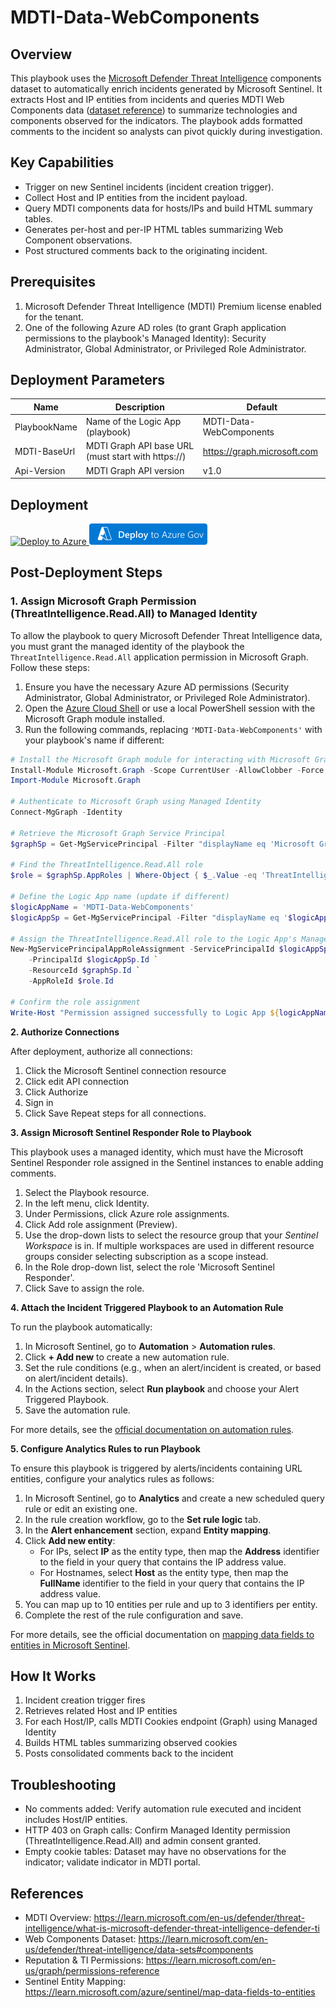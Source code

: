 # MDTI-Data-WebComponents

## Overview
This playbook uses the [Microsoft Defender Threat Intelligence](https://learn.microsoft.com/en-us/defender/threat-intelligence/what-is-microsoft-defender-threat-intelligence-defender-ti) components dataset to automatically enrich incidents generated by Microsoft Sentinel. It extracts Host and IP entities from incidents and queries MDTI Web Components data ([dataset reference](https://learn.microsoft.com/en-us/defender/threat-intelligence/data-sets#components)) to summarize technologies and components observed for the indicators. The playbook adds formatted comments to the incident so analysts can pivot quickly during investigation.

## Key Capabilities
- Trigger on new Sentinel incidents (incident creation trigger).
- Collect Host and IP entities from the incident payload.
- Query MDTI components data for hosts/IPs and build HTML summary tables.
- Generates per-host and per-IP HTML tables summarizing Web Component observations.
- Post structured comments back to the originating incident.

## Prerequisites
1. Microsoft Defender Threat Intelligence (MDTI) Premium license enabled for the tenant.
2. One of the following Azure AD roles (to grant Graph application permissions to the playbook's Managed Identity): Security Administrator, Global Administrator, or Privileged Role Administrator.

## Deployment Parameters
| Name | Description | Default |
|------|-------------|---------|
| PlaybookName | Name of the Logic App (playbook) | MDTI-Data-WebComponents |
| MDTI-BaseUrl | MDTI Graph API base URL (must start with https://) | https://graph.microsoft.com |
| Api-Version | MDTI Graph API version | v1.0 |

## Deployment

<a href="https://portal.azure.com/#create/Microsoft.Template/uri/https%3A%2F%2Fraw.githubusercontent.com%2FAzure%2FAzure-Sentinel%2Fmaster%2FSolutions%2FMicrosoft%2520Defender%2520Threat%2520Intelligence%2FPlaybooks%2FMDTI-Data-WebComponents%2Fazuredeploy.json" target="_blank">
    <img src="https://aka.ms/deploytoazurebutton" alt="Deploy to Azure"/>
</a>
<a href="https://portal.azure.us/#create/Microsoft.Template/uri/https%3A%2F%2Fraw.githubusercontent.com%2FAzure%2FAzure-Sentinel%2Fmaster%2FSolutions%2FMicrosoft%2520Defender%2520Threat%2520Intelligence%2FPlaybooks%2FMDTI-Data-WebComponents%2Fazuredeploy.json" target="_blank">
    <img src="https://raw.githubusercontent.com/Azure/azure-quickstart-templates/master/1-CONTRIBUTION-GUIDE/images/deploytoazuregov.png" alt="Deploy to Azure Gov">
</a>

## Post-Deployment Steps

### 1. Assign Microsoft Graph Permission (ThreatIntelligence.Read.All) to Managed Identity
To allow the playbook to query Microsoft Defender Threat Intelligence data, you must grant the managed identity of the playbook the `ThreatIntelligence.Read.All` application permission in Microsoft Graph. Follow these steps:

1. Ensure you have the necessary Azure AD permissions (Security Administrator, Global Administrator, or Privileged Role Administrator).
2. Open the [Azure Cloud Shell](https://shell.azure.com/) or use a local PowerShell session with the Microsoft Graph module installed.
3. Run the following commands, replacing `'MDTI-Data-WebComponents'` with your playbook's name if different:

```powershell
# Install the Microsoft Graph module for interacting with Microsoft Graph APIs
Install-Module Microsoft.Graph -Scope CurrentUser -AllowClobber -Force
Import-Module Microsoft.Graph

# Authenticate to Microsoft Graph using Managed Identity
Connect-MgGraph -Identity

# Retrieve the Microsoft Graph Service Principal
$graphSp = Get-MgServicePrincipal -Filter "displayName eq 'Microsoft Graph'"

# Find the ThreatIntelligence.Read.All role
$role = $graphSp.AppRoles | Where-Object { $_.Value -eq 'ThreatIntelligence.Read.All' -and $_.AllowedMemberTypes -contains 'Application' }

# Define the Logic App name (update if different)
$logicAppName = 'MDTI-Data-WebComponents'
$logicAppSp = Get-MgServicePrincipal -Filter "displayName eq '$logicAppName'"

# Assign the ThreatIntelligence.Read.All role to the Logic App's Managed Identity
New-MgServicePrincipalAppRoleAssignment -ServicePrincipalId $logicAppSp.Id `
    -PrincipalId $logicAppSp.Id `
    -ResourceId $graphSp.Id `
    -AppRoleId $role.Id

# Confirm the role assignment
Write-Host "Permission assigned successfully to Logic App ${logicAppName}."
```

**2. Authorize Connections**

After deployment, authorize all connections:

1. Click the Microsoft Sentinel connection resource
2. Click edit API connection
3. Click Authorize
4. Sign in
5. Click Save
Repeat steps for all connections.

**3. Assign Microsoft Sentinel Responder Role to Playbook**

This playbook uses a managed identity, which must have the Microsoft Sentinel Responder role assigned in the Sentinel instances to enable adding comments.

1. Select the Playbook resource.
2. In the left menu, click Identity.
3. Under Permissions, click Azure role assignments.
4. Click Add role assignment (Preview).
5. Use the drop-down lists to select the resource group that your *Sentinel Workspace* is in. If multiple workspaces are used in different resource groups consider selecting subscription as a scope instead.
6. In the Role drop-down list, select the role 'Microsoft Sentinel Responder'.
7. Click Save to assign the role.

**4. Attach the Incident Triggered Playbook to an Automation Rule**

To run the playbook automatically:

1. In Microsoft Sentinel, go to **Automation** > **Automation rules**.
2. Click **+ Add new** to create a new automation rule.
3. Set the rule conditions (e.g., when an alert/incident is created, or based on alert/incident details).
4. In the Actions section, select **Run playbook** and choose your Alert Triggered Playbook.
5. Save the automation rule.

For more details, see the [official documentation on automation rules](https://docs.microsoft.com/azure/sentinel/automate-incident-handling-with-automation-rules#creating-and-managing-automation-rules).

**5. Configure Analytics Rules to run Playbook**

To ensure this playbook is triggered by alerts/incidents containing URL entities, configure your analytics rules as follows:

1. In Microsoft Sentinel, go to **Analytics** and create a new scheduled query rule or edit an existing one.
2. In the rule creation workflow, go to the **Set rule logic** tab.
3. In the **Alert enhancement** section, expand **Entity mapping**.
4. Click **Add new entity**:
   - For IPs, select **IP** as the entity type, then map the **Address** identifier to the field in your query that contains the IP address value.
   - For Hostnames, select **Host** as the entity type, then map the **FullName** identifier to the field in your query that contains the IP address value.
5. You can map up to 10 entities per rule and up to 3 identifiers per entity.
6. Complete the rest of the rule configuration and save.

For more details, see the official documentation on [mapping data fields to entities in Microsoft Sentinel](https://learn.microsoft.com/en-us/azure/sentinel/map-data-fields-to-entities#how-to-map-entities).

## How It Works
1. Incident creation trigger fires
2. Retrieves related Host and IP entities
3. For each Host/IP, calls MDTI Cookies endpoint (Graph) using Managed Identity
4. Builds HTML tables summarizing observed cookies
5. Posts consolidated comments back to the incident

## Troubleshooting
- No comments added: Verify automation rule executed and incident includes Host/IP entities.
- HTTP 403 on Graph calls: Confirm Managed Identity permission (ThreatIntelligence.Read.All) and admin consent granted.
- Empty cookie tables: Dataset may have no observations for the indicator; validate indicator in MDTI portal.

## References
- MDTI Overview: https://learn.microsoft.com/en-us/defender/threat-intelligence/what-is-microsoft-defender-threat-intelligence-defender-ti
- Web Components Dataset: https://learn.microsoft.com/en-us/defender/threat-intelligence/data-sets#components
- Reputation & TI Permissions: https://learn.microsoft.com/en-us/graph/permissions-reference
- Sentinel Entity Mapping: https://learn.microsoft.com/azure/sentinel/map-data-fields-to-entities
